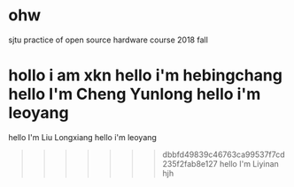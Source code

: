 # ohw
sjtu practice of open source hardware course 2018 fall

hollo i am xkn
hello i'm hebingchang
hello I'm Cheng Yunlong
hello i'm leoyang
=======
hello I'm Liu Longxiang
hello i'm leoyang
>>>>>>> dbbfd49839c46763ca99537f7cd235f2fab8e127
hello I'm Liyinan
hjh
